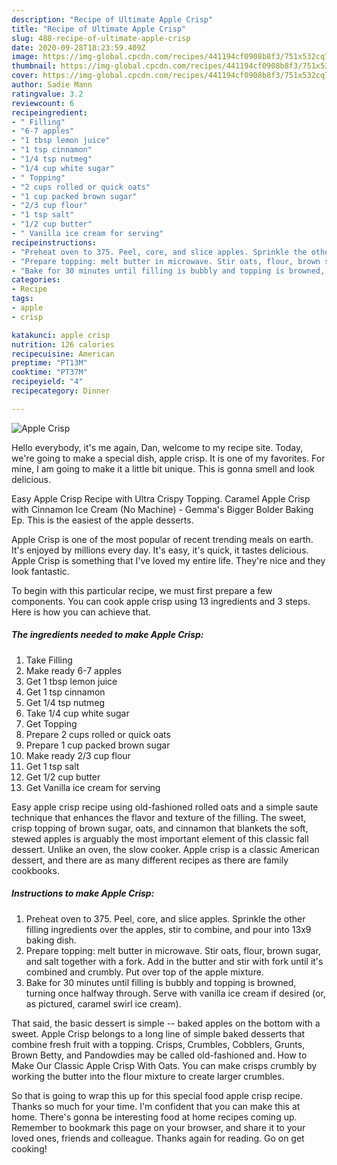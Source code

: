 ```yaml
---
description: "Recipe of Ultimate Apple Crisp"
title: "Recipe of Ultimate Apple Crisp"
slug: 488-recipe-of-ultimate-apple-crisp
date: 2020-09-28T18:23:59.409Z
image: https://img-global.cpcdn.com/recipes/441194cf0908b8f3/751x532cq70/apple-crisp-recipe-main-photo.jpg
thumbnail: https://img-global.cpcdn.com/recipes/441194cf0908b8f3/751x532cq70/apple-crisp-recipe-main-photo.jpg
cover: https://img-global.cpcdn.com/recipes/441194cf0908b8f3/751x532cq70/apple-crisp-recipe-main-photo.jpg
author: Sadie Mann
ratingvalue: 3.2
reviewcount: 6
recipeingredient:
- " Filling"
- "6-7 apples"
- "1 tbsp lemon juice"
- "1 tsp cinnamon"
- "1/4 tsp nutmeg"
- "1/4 cup white sugar"
- " Topping"
- "2 cups rolled or quick oats"
- "1 cup packed brown sugar"
- "2/3 cup flour"
- "1 tsp salt"
- "1/2 cup butter"
- " Vanilla ice cream for serving"
recipeinstructions:
- "Preheat oven to 375. Peel, core, and slice apples. Sprinkle the other filling ingredients over the apples, stir to combine, and pour into 13x9 baking dish."
- "Prepare topping: melt butter in microwave. Stir oats, flour, brown sugar, and salt together with a fork. Add in the butter and stir with fork until it&#39;s combined and crumbly. Put over top of the apple mixture."
- "Bake for 30 minutes until filling is bubbly and topping is browned, turning once halfway through. Serve with vanilla ice cream if desired (or, as pictured, caramel swirl ice cream)."
categories:
- Recipe
tags:
- apple
- crisp

katakunci: apple crisp 
nutrition: 126 calories
recipecuisine: American
preptime: "PT13M"
cooktime: "PT37M"
recipeyield: "4"
recipecategory: Dinner

---
```



![Apple Crisp](https://img-global.cpcdn.com/recipes/441194cf0908b8f3/751x532cq70/apple-crisp-recipe-main-photo.jpg)

Hello everybody, it's me again, Dan, welcome to my recipe site. Today, we're going to make a special dish, apple crisp. It is one of my favorites. For mine, I am going to make it a little bit unique. This is gonna smell and look delicious.

Easy Apple Crisp Recipe with Ultra Crispy Topping. Caramel Apple Crisp with Cinnamon Ice Cream (No Machine) - Gemma&#39;s Bigger Bolder Baking Ep. This is the easiest of the apple desserts.

Apple Crisp is one of the most popular of recent trending meals on earth. It's enjoyed by millions every day. It's easy, it's quick, it tastes delicious. Apple Crisp is something that I've loved my entire life. They're nice and they look fantastic.


To begin with this particular recipe, we must first prepare a few components. You can cook apple crisp using 13 ingredients and 3 steps. Here is how you can achieve that.

##### The ingredients needed to make Apple Crisp:

1. Take  Filling
1. Make ready 6-7 apples
1. Get 1 tbsp lemon juice
1. Get 1 tsp cinnamon
1. Get 1/4 tsp nutmeg
1. Take 1/4 cup white sugar
1. Get  Topping
1. Prepare 2 cups rolled or quick oats
1. Prepare 1 cup packed brown sugar
1. Make ready 2/3 cup flour
1. Get 1 tsp salt
1. Get 1/2 cup butter
1. Get  Vanilla ice cream for serving


Easy apple crisp recipe using old-fashioned rolled oats and a simple saute technique that enhances the flavor and texture of the filling. The sweet, crisp topping of brown sugar, oats, and cinnamon that blankets the soft, stewed apples is arguably the most important element of this classic fall dessert. Unlike an oven, the slow cooker. Apple crisp is a classic American dessert, and there are as many different recipes as there are family cookbooks. 

##### Instructions to make Apple Crisp:

1. Preheat oven to 375. Peel, core, and slice apples. Sprinkle the other filling ingredients over the apples, stir to combine, and pour into 13x9 baking dish.
1. Prepare topping: melt butter in microwave. Stir oats, flour, brown sugar, and salt together with a fork. Add in the butter and stir with fork until it&#39;s combined and crumbly. Put over top of the apple mixture.
1. Bake for 30 minutes until filling is bubbly and topping is browned, turning once halfway through. Serve with vanilla ice cream if desired (or, as pictured, caramel swirl ice cream).


That said, the basic dessert is simple -- baked apples on the bottom with a sweet. Apple Crisp belongs to a long line of simple baked desserts that combine fresh fruit with a topping. Crisps, Crumbles, Cobblers, Grunts, Brown Betty, and Pandowdies may be called old-fashioned and. How to Make Our Classic Apple Crisp With Oats. You can make crisps crumbly by working the butter into the flour mixture to create larger crumbles. 

So that is going to wrap this up for this special food apple crisp recipe. Thanks so much for your time. I'm confident that you can make this at home. There's gonna be interesting food at home recipes coming up. Remember to bookmark this page on your browser, and share it to your loved ones, friends and colleague. Thanks again for reading. Go on get cooking!
